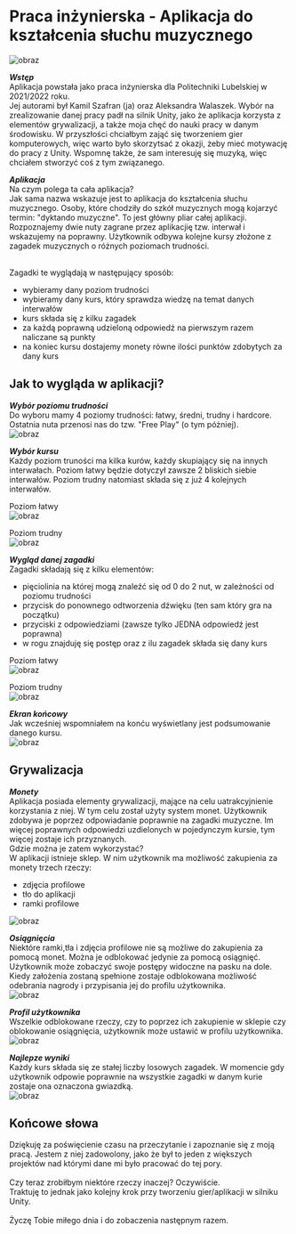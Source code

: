 # Praca inżynierska - Aplikacja do kształcenia słuchu muzycznego

![obraz](https://user-images.githubusercontent.com/92575198/165502066-533d1ea7-e43a-48f8-ab85-deb4f9dcb2cc.png)


***Wstęp*** </br>
Aplikacja powstała jako praca inżynierska dla Politechniki Lubelskiej w 2021/2022 roku. </br>
Jej autorami był Kamil Szafran (ja) oraz Aleksandra Walaszek. 
Wybór na zrealizowanie danej pracy padł na silnik Unity, jako że aplikacja korzysta z elementów grywalizacji, a także moja chęć do nauki pracy w danym środowisku.
W przyszłości chciałbym zająć się tworzeniem gier komputerowych, więc warto było skorzytsać z okazji, żeby mieć motywację do pracy z Unity.
Wspomnę także, że sam interesuję się muzyką, więc chciałem stworzyć coś z tym związanego.


***Aplikacja*** </br>
Na czym polega ta cała aplikacja? </br>
Jak sama nazwa wskazuje jest to aplikacja do kształcenia słuchu muzycznego. Osoby, które chodziły do szkół muzycznych mogą kojarzyć termin: "dyktando muzyczne".
To jest główny pliar całej aplikacji. Rozpoznajemy dwie nuty zagrane przez aplikacjię tzw. interwał i wskazujemy na poprawny. Użytkownik odbywa kolejne kursy złożone z zagadek muzycznych o różnych poziomach trudności. </br> </br>

Zagadki te wyglądają w następujący sposób:
- wybieramy dany poziom trudności
- wybieramy dany kurs, który sprawdza wiedzę na temat danych interwałów
- kurs składa się z kilku zagadek
- za każdą poprawną udzieloną odpowiedź na pierwszym razem naliczane są punkty
- na koniec kursu dostajemy monety równe ilości punktów zdobytych za dany kurs


Jak to wygląda w aplikacji? 
-
***Wybór poziomu trudności*** </br>
Do wyboru mamy 4 poziomy trudności: łatwy, średni, trudny i hardcore. Ostatnia nuta przenosi nas do tzw. "Free Play" (o tym póżniej). </br>
![obraz](https://user-images.githubusercontent.com/92575198/155108628-a1da5047-781a-4af7-86b1-687a1e1ef318.png)


***Wybór kursu*** </br>
Każdy poziom truności ma kilka kurów, każdy skupiający się na innych interwałach. Poziom łatwy będzie dotyczył zawsze 2 bliskich siebie interwałów. Poziom trudny natomiast składa się z już 4 kolejnych interwałów. </br>

Poziom łatwy 
</br>
![obraz](https://user-images.githubusercontent.com/92575198/155109193-e969627d-1df2-4b79-a5cf-f0f7bc08403f.png)

Poziom trudny
</br>
![obraz](https://user-images.githubusercontent.com/92575198/155109457-7aca81c7-e484-46c7-95ff-b87f2b622317.png)

***Wygląd danej zagadki*** </br>
Zagadki składają się z kilku elementów: 
- pięciolinia na której mogą znaleźć się od 0 do 2 nut, w zależności od poziomu trudności
- przycisk do ponownego odtworzenia dźwięku (ten sam który gra na początku)
- przyciski z odpowiedziami (zawsze tylko JEDNA odpowiedź jest poprawna)
- w rogu znajduję się postęp oraz z ilu zagadek składa się dany kurs


Poziom łatwy 
</br>
![obraz](https://user-images.githubusercontent.com/92575198/155110340-78443e2c-419b-48e8-9a7e-bb573407f7d5.png)


Poziom trudny
</br>
![obraz](https://user-images.githubusercontent.com/92575198/155110410-e52a14f3-6d4b-4c95-852e-6e44697a896e.png)

***Ekran końcowy*** </br>
Jak wcześniej wspomniałem na konću wyświetlany jest podsumowanie danego kursu. 
</br>
![obraz](https://user-images.githubusercontent.com/92575198/155110670-4a7f6ac3-a658-4275-9fd7-8f245cf73d3f.png)


Grywalizacja
-
***Monety*** </br>
Aplikacja posiada elementy grywalizacji, mające na celu uatrakcyjnienie korzystania z niej.
W tym celu został użyty system monet. Użytkownik zdobywa je poprzez odpowiadanie poprawnie na zagadki muzyczne.
Im więcej poprawnych odpowiedzi uzdielonych w pojedynczym kursie, tym więcej zostaje ich przyznanych. </br>
Gdzie można je zatem wykorzystać? </br>
W aplikacji istnieje sklep. W nim użytkownik ma możliwość zakupienia za monety trzech rzeczy:
- zdjęcia profilowe
- tło do aplikacji
- ramki profilowe </br>

![obraz](https://user-images.githubusercontent.com/92575198/165498184-3f0317b0-e3a7-4566-8a45-61304370e10c.png)

***Osiągnięcia*** </br>
Niektóre ramki,tła i zdjęcia profilowe nie są możliwe do zakupienia za pomocą monet.
Można je odblokować jedynie za pomocą osiągnięć. Użytkownik może zobaczyć swoje postępy widoczne na pasku na dole.
Kiedy założenia zostaną spełnione zostaje odblokowana możliwość odebrania nagrody i przypisania jej do profilu użytkownika. </br>
![obraz](https://user-images.githubusercontent.com/92575198/165498904-792c493f-7107-4470-a921-24d062be3da5.png)

***Profil użytkownika*** </br>
Wszelkie odblokowane rzeczy, czy to poprzez ich zakupienie w sklepie czy oblokowanie osiągnięcia,
użytkownik może ustawić w profilu użytkownika. </br>
![obraz](https://user-images.githubusercontent.com/92575198/165500289-b2481642-d496-4dae-9189-7d7bcba2c4d4.png)

***Najlepze wyniki*** </br>
Każdy kurs składa się ze stałej liczby losowych zagadek. 
W momencie gdy użytkownik odpowie poprawnie na wszystkie zagadki w danym kurie zostaje ona oznaczona gwiazdką. </br>
![obraz](https://user-images.githubusercontent.com/92575198/165500625-d0e7065e-9cca-4b96-a6b2-36672e5a2f19.png)


Końcowe słowa
-
Dziękuję za poświęcienie czasu na przeczytanie i zapoznanie się z moją pracą. Jestem z niej zadowolony,
jako że był to jeden z większych projektów nad którymi dane mi było pracować do tej pory. </br> </br>
Czy teraz zrobiłbym niektóre rzeczy inaczej? Oczywiście. </br>
Traktuję to jednak jako kolejny krok przy tworzeniu gier/aplikacji w silniku Unity. </br> </br>
Życzę Tobie miłego dnia i do zobaczenia następnym razem.



